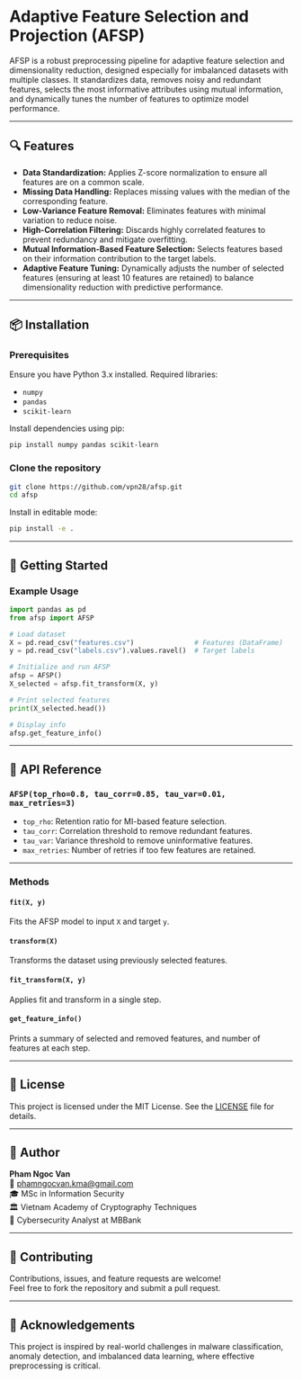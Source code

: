 # Adaptive Feature Selection and Projection (AFSP)

AFSP is a robust preprocessing pipeline for adaptive feature selection and dimensionality reduction, designed especially for imbalanced datasets with multiple classes. It standardizes data, removes noisy and redundant features, selects the most informative attributes using mutual information, and dynamically tunes the number of features to optimize model performance.

---

## 🔍 Features

- **Data Standardization:** Applies Z-score normalization to ensure all features are on a common scale.
- **Missing Data Handling:** Replaces missing values with the median of the corresponding feature.
- **Low-Variance Feature Removal:** Eliminates features with minimal variation to reduce noise.
- **High-Correlation Filtering:** Discards highly correlated features to prevent redundancy and mitigate overfitting.
- **Mutual Information-Based Feature Selection:** Selects features based on their information contribution to the target labels.
- **Adaptive Feature Tuning:** Dynamically adjusts the number of selected features (ensuring at least 10 features are retained) to balance dimensionality reduction with predictive performance.

---

## 📦 Installation

### Prerequisites

Ensure you have Python 3.x installed. Required libraries:

- `numpy`
- `pandas`
- `scikit-learn`

Install dependencies using pip:

```bash
pip install numpy pandas scikit-learn
```

### Clone the repository

```bash
git clone https://github.com/vpn28/afsp.git
cd afsp
```

Install in editable mode:

```bash
pip install -e .
```

---

## 🚀 Getting Started

### Example Usage

```python
import pandas as pd
from afsp import AFSP

# Load dataset
X = pd.read_csv("features.csv")               # Features (DataFrame)
y = pd.read_csv("labels.csv").values.ravel()  # Target labels

# Initialize and run AFSP
afsp = AFSP()
X_selected = afsp.fit_transform(X, y)

# Print selected features
print(X_selected.head())

# Display info
afsp.get_feature_info()
```

---

## 📘 API Reference

### `AFSP(top_rho=0.8, tau_corr=0.85, tau_var=0.01, max_retries=3)`

- `top_rho`: Retention ratio for MI-based feature selection.
- `tau_corr`: Correlation threshold to remove redundant features.
- `tau_var`: Variance threshold to remove uninformative features.
- `max_retries`: Number of retries if too few features are retained.

---

### Methods

#### `fit(X, y)`
Fits the AFSP model to input `X` and target `y`.

#### `transform(X)`
Transforms the dataset using previously selected features.

#### `fit_transform(X, y)`
Applies fit and transform in a single step.

#### `get_feature_info()`
Prints a summary of selected and removed features, and number of features at each step.

---

## 📄 License

This project is licensed under the MIT License. See the [LICENSE](LICENSE) file for details.

---

## 👤 Author

**Pham Ngoc Van**  
📧 [phamngocvan.kma@gmail.com](mailto:phamngocvan.kma@gmail.com)  
🎓 MSc in Information Security  
🏛 Vietnam Academy of Cryptography Techniques  
🏦 Cybersecurity Analyst at MBBank  

---

## 🤝 Contributing

Contributions, issues, and feature requests are welcome!  
Feel free to fork the repository and submit a pull request.

---

## 📌 Acknowledgements

This project is inspired by real-world challenges in malware classification, anomaly detection, and imbalanced data learning, where effective preprocessing is critical.
